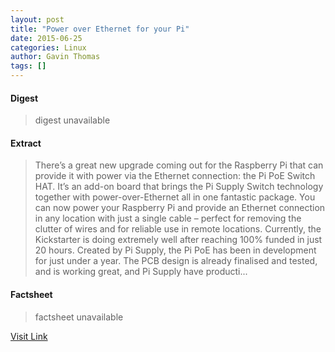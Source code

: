 ```yaml
---
layout: post
title: "Power over Ethernet for your Pi"
date: 2015-06-25
categories: Linux
author: Gavin Thomas
tags: []
---
```



#### Digest
>digest unavailable

#### Extract
>There&#8217;s a great new upgrade coming out for the Raspberry Pi that can provide it with power via the Ethernet connection: the Pi PoE Switch HAT. It’s an add-on board that brings the Pi Supply Switch technology together with power-over-Ethernet all in one fantastic package. You can now power your Raspberry Pi and provide an Ethernet connection in any location with just a single cable – perfect for removing the clutter of wires and for reliable use in remote locations. Currently, the Kickstarter is doing extremely well after reaching 100% funded in just 20 hours. Created by Pi Supply, the Pi PoE has been in development for just under a year. The PCB design is already finalised and tested, and is working great, and Pi Supply have producti...

#### Factsheet
>factsheet unavailable

[Visit Link](http://www.linuxuser.co.uk/raspberry-pi/power-over-ethernet-for-your-pi)


